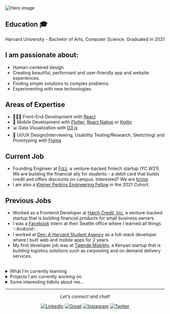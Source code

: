 
<img src="https://user-images.githubusercontent.com/25585576/87606357-73367700-c703-11ea-8221-cf2972c923cb.png" alt="Hero image">

## Education 🎓
Harvard University - Bachelor of Arts, Computer Science. Graduated in 2021


## I am passionate about:
 - Human-centered design
 - Creating beautiful, performant and user-friendly app and website experiences.
 - Finding simple solutions to complex problems.
 - Experimenting with new technologies.
 

## Areas of Expertise
- 👩🏻‍💻 Front-End Development with [React](https://reactjs.org/)
- 📱 Mobile Development with [Flutter](https://flutter.dev/), [React Native](https://reactnative.dev/) or  [Kotlin](https://kotlinlang.org/)
- 📊 Data Visualization with [D3.js](https://d3js.org/)
- 🌹 UI/UX Design(Interviewing, Usability Testing/Research, Sketching) and Prototyping with [Figma](https://www.figma.com/)

## Current Job
- Founding Engineer at [Fizz](https://www.joinfizz.com/), a venture-backed fintech startup (YC W21). We are building the financial ally for students - a debit card that builds credit and offers discounts on campus. Interested? We are [hiring](https://fizz.crew.work/jobs) 
- I am also a [Kleiner Perkins Engineering Fellow](https://fellows.kleinerperkins.com/) in the 2021 Cohort.


## Previous Jobs
- Worked as a Frontend Developer at [Hatch Credit, Inc](https://www.hatchcard.com/), a venture-backed startup that is building financial products for small business owners.
- I was a [Facebook](https://meta.com/) intern at their Seattle office where I learned all things ✨Android✨.
- I worked at [Dev: A Harvard Student Agency](https://www.hsa.dev/) as a full-stack developer where I built web and mobile apps for 2 years.
- My first developer job was at [Twende Mobility](https://www.twende.app/), a Kenyan startup that is building logistics solutions such as carpooling and on demand delivery services.

<br>
<details>
  <summary>What I'm currently learning</summary>
  - 3D website development with [ThreeJS](https://threejs.org/)
</details>


<details>
  <summary>Projects I am currently working on</summary>
 
 - 🏠 Short term rental marketplace - Stack: `React` and `Rails`
 - 🎶 Collaborative playlist app - Stack: `React` and `ExpressJS`
  
</details>


<details>
  <summary>Some interesting tidbits about me...</summary>
  <br>
  <p><i>Here we go.... 🎶</i><p>
  
  - I love aeroplanes✈️ and anything to do with Aviation. 
  - I love video games 🎮. Current favorites: Legend of Zelda (Breath of the Wild), Super Mario Odyssey and Red Dead Redemption 2.
  - Favorite Book: The Design of Everyday Things - Don Norman
  - Favorite Movies: The ShawShank Redemption, InterStellar, Shutter Island, The Dark Knight and Iron Man.
  - Favorite Series: Avatar - The Last Air Bender, The Office and Game of Thrones (Before season 8 sunk that mighty ship).
  - My go to jams when coding: Afrobeat! Favorite: Damages - Tems ⭐️
  - I love playing/watching soccer⚽ in my free time.
</details>

<hr>
<p align="center">
  <i>Let's connect and chat!</i>
  

  <p align="center">
    <a href="https://www.linkedin.com/in/chris-munene-kinyua/"><img src="https://img.shields.io/badge/LinkedIn-%230077B5.svg?&style=flat-square&logo=linkedin&logoColor=white"        alt="LinkedIn"></a>
    <a href="mailto:munenechristoph@gmail.com"><img src="https://img.shields.io/badge/Gmail-orange.svg?&style=flat-square&logo=gmail&logoColor=white" alt="Gmail"></a>
    <a href="https://www.instagram.com/the_chris_munene/"><img src="https://img.shields.io/badge/Instagram-%23E4405F.svg?&style=flat-square&logo=instagram&logoColor=white"             alt="Instagram"></a>
    <a href="https://twitter.com/the_chrismunene"><img src="https://img.shields.io/badge/Twitter-%231877F2.svg?&style=flat-square&logo=twitter&logoColor=white" alt="Twitter">       </a>
  </p>
</p>
